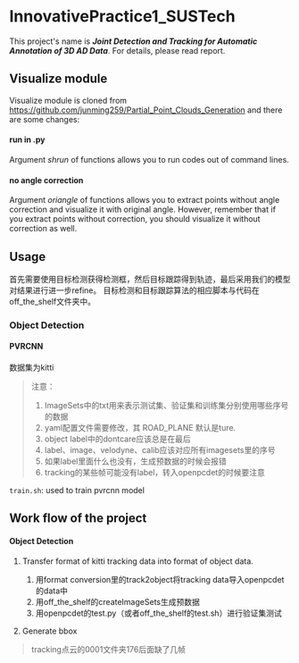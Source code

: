 # InnovativePractice1_SUSTech

This project's name is ***Joint Detection and Tracking for Automatic Annotation of 3D AD Data***. For details, please read report.

## Visualize module
Visualize module is cloned from https://github.com/junming259/Partial_Point_Clouds_Generation and there are some changes:
#### run in .py
Argument *shrun* of functions allows you to run codes out of command lines.
#### no angle correction
Argument *oriangle* of functions allows you to extract points without angle correction and visualize it with original angle.
However, remember that if you extract points without correction, you should visualize it without correction as well.

## Usage
首先需要使用目标检测获得检测框，然后目标跟踪得到轨迹，最后采用我们的模型对结果进行进一步refine。
目标检测和目标跟踪算法的相应脚本与代码在off_the_shelf文件夹中。
### Object Detection
#### PVRCNN
数据集为kitti
> 注意：
> 1. ImageSets中的txt用来表示测试集、验证集和训练集分别使用哪些序号的数据
> 2. yaml配置文件需要修改，其 ROAD_PLANE 默认是ture.
> 3. object label中的dontcare应该总是在最后
> 4. label、image、velodyne、calib应该对应所有imagesets里的序号
> 5. 如果label里面什么也没有，生成预数据的时候会报错
> 6. tracking的某些帧可能没有label，转入openpcdet的时候要注意

`train.sh`: used to train pvrcnn model



## Work flow of the project
#### Object Detection
1. Transfer format of kitti tracking data into format of object data.


    1. 用format conversion里的track2object将tracking data导入openpcdet的data中
    2. 用off_the_shelf的createImageSets生成预数据
    3. 用openpcdet的test.py（或者off_the_shelf的test.sh）进行验证集测试
2. Generate bbox 

> tracking点云的0001文件夹176后面缺了几帧